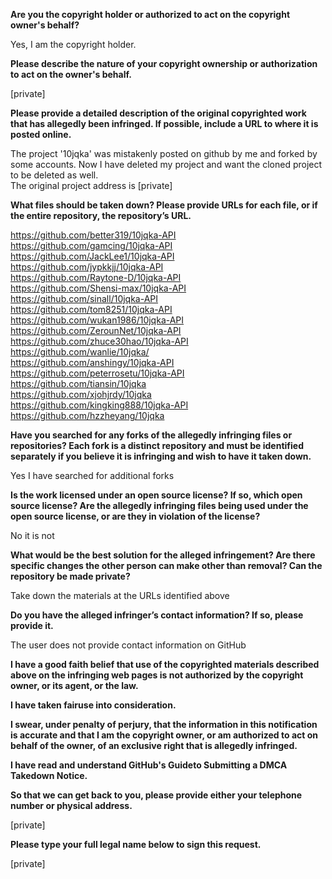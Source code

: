 **Are you the copyright holder or authorized to act on the copyright owner's behalf?**  
  
Yes, I am the copyright holder.  
  
**Please describe the nature of your copyright ownership or authorization to act on the owner's behalf.**  
  
[private]  
  
**Please provide a detailed description of the original copyrighted work that has allegedly been infringed. If possible, include a URL to where it is posted online.**  
  
The project '10jqka' was mistakenly posted on github by me and forked by some accounts. Now I have deleted my project and want the cloned project to be deleted as well.  
The original project address is [private]  
  
**What files should be taken down? Please provide URLs for each file, or if the entire repository, the repository’s URL.**  
  
https://github.com/better319/10jqka-API  
https://github.com/gamcing/10jqka-API  
https://github.com/JackLee1/10jqka-API  
https://github.com/jypkkjj/10jqka-API  
https://github.com/Raytone-D/10jqka-API  
https://github.com/Shensi-max/10jqka-API  
https://github.com/sinall/10jqka-API  
https://github.com/tom8251/10jqka-API  
https://github.com/wukan1986/10jqka-API  
https://github.com/ZerounNet/10jqka-API  
https://github.com/zhuce30hao/10jqka-API  
https://github.com/wanlie/10jqka/  
https://github.com/anshingy/10jqka-API  
https://github.com/peterrosetu/10jqka-API  
https://github.com/tiansin/10jqka  
https://github.com/xjohjrdy/10jqka  
https://github.com/kingking888/10jqka-API  
https://github.com/hzzheyang/10jqka  
  
**Have you searched for any forks of the allegedly infringing files or repositories? Each fork is a distinct repository and must be identified separately if you believe it is infringing and wish to have it taken down.**  
  
Yes I have searched for additional forks  
  
**Is the work licensed under an open source license? If so, which open source license? Are the allegedly infringing files being used under the open source license, or are they in violation of the license?**  
  
No it is not  
  
**What would be the best solution for the alleged infringement? Are there specific changes the other person can make other than removal? Can the repository be made private?**  
  
Take down the materials at the URLs identified above  
  
**Do you have the alleged infringer’s contact information? If so, please provide it.**  
  
The user does not provide contact information on GitHub  
  
**I have a good faith belief that use of the copyrighted materials described above on the infringing web pages is not authorized by the copyright owner, or its agent, or the law.**  
  
**I have taken fairuse into consideration.**  
  
**I swear, under penalty of perjury, that the information in this notification is accurate and that I am the copyright owner, or am authorized to act on behalf of the owner, of an exclusive right that is allegedly infringed.**  
  
**I have read and understand GitHub's Guideto Submitting a DMCA Takedown Notice.**  
  
**So that we can get back to you, please provide either your telephone number or physical address.**  
  
[private]  
  
**Please type your full legal name below to sign this request.**  
  
[private]  
